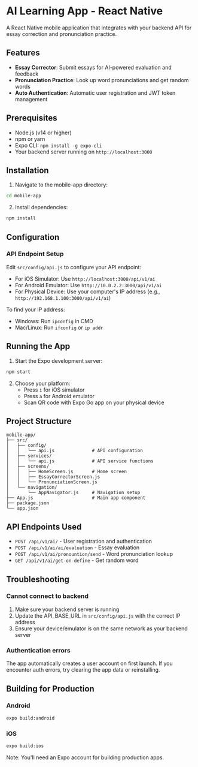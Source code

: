 # AI Learning App - React Native

A React Native mobile application that integrates with your backend API for essay correction and pronunciation practice.

## Features

- **Essay Corrector**: Submit essays for AI-powered evaluation and feedback
- **Pronunciation Practice**: Look up word pronunciations and get random words
- **Auto Authentication**: Automatic user registration and JWT token management

## Prerequisites

- Node.js (v14 or higher)
- npm or yarn
- Expo CLI: `npm install -g expo-cli`
- Your backend server running on `http://localhost:3000`

## Installation

1. Navigate to the mobile-app directory:
```bash
cd mobile-app
```

2. Install dependencies:
```bash
npm install
```

## Configuration

### API Endpoint Setup

Edit `src/config/api.js` to configure your API endpoint:

- For iOS Simulator: Use `http://localhost:3000/api/v1/ai`
- For Android Emulator: Use `http://10.0.2.2:3000/api/v1/ai`
- For Physical Device: Use your computer's IP address (e.g., `http://192.168.1.100:3000/api/v1/ai`)

To find your IP address:
- Windows: Run `ipconfig` in CMD
- Mac/Linux: Run `ifconfig` or `ip addr`

## Running the App

1. Start the Expo development server:
```bash
npm start
```

2. Choose your platform:
   - Press `i` for iOS simulator
   - Press `a` for Android emulator
   - Scan QR code with Expo Go app on your physical device

## Project Structure

```
mobile-app/
├── src/
│   ├── config/
│   │   └── api.js              # API configuration
│   ├── services/
│   │   └── api.js              # API service functions
│   ├── screens/
│   │   ├── HomeScreen.js       # Home screen
│   │   ├── EssayCorrectorScreen.js
│   │   └── PronunciationScreen.js
│   └── navigation/
│       └── AppNavigator.js     # Navigation setup
├── App.js                      # Main app component
├── package.json
└── app.json
```

## API Endpoints Used

- `POST /api/v1/ai/` - User registration and authentication
- `POST /api/v1/ai/ai/evaluation` - Essay evaluation
- `POST /api/v1/ai/pronountion/send` - Word pronunciation lookup
- `GET /api/v1/ai/get-on-define` - Get random word

## Troubleshooting

### Cannot connect to backend

1. Make sure your backend server is running
2. Update the API_BASE_URL in `src/config/api.js` with the correct IP address
3. Ensure your device/emulator is on the same network as your backend server

### Authentication errors

The app automatically creates a user account on first launch. If you encounter auth errors, try clearing the app data or reinstalling.

## Building for Production

### Android
```bash
expo build:android
```

### iOS
```bash
expo build:ios
```

Note: You'll need an Expo account for building production apps.
